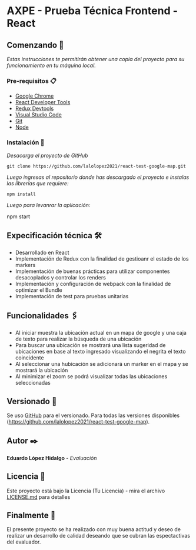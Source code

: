 # AXPE - Prueba Técnica Frontend - React 


## Comenzando 🚀

_Estas instrucciones te permitirán obtener una copia del proyecto para su funcionamiento en tu máquina local._

### Pre-requisitos 📋


* [Google Chrome](https://www.google.com/chrome/)
* [React Developer Tools](https://chrome.google.com/webstore/detail/react-developer-tools/fmkadmapgofadopljbjfkapdkoienihi?hl=es&authuser=1)
* [Redux Devtools](https://chrome.google.com/webstore/detail/redux-devtools/lmhkpmbekcpmknklioeibfkpmmfibljd?hl=es)
* [Visual Studio Code](https://code.visualstudio.com/)
* [Git](https://git-scm.com/)
* [Node](https://nodejs.org/es/)



### Instalación 🔧

_Desacarga el proyecto de GitHub_


```
git clone https://github.com/lalolopez2021/react-test-google-map.git
```

_Luego ingresas al repositorio donde has descargado el proyecto e instalas las librerías que requiere:_

```
npm install
```

_Luego para levanrar la aplicación:_

npm start


## Expecificación técnica 🛠️

* Desarrollado en React
* Implementación de Redux con la finalidad de gestioanr el estado de los markers
* Implementación de buenas prácticas para utilizar componentes desacoplados y controlar los renders
* Implementación y configuración de webpack con la finalidad de optimizar el Bundle
* Implementación de test para pruebas unitarias


## Funcionalidades 🖇️

* Al iniciar muestra la ubicación actual en un mapa de google y una caja de texto para realizar la búsqueda de una ubicación
* Para buscar una ubicación se mostrará una lista sugeridad de ubicaciones en base al texto ingresado visualizando el negrita el texto coincidente
* Al seleccionar una hubicación se adicionará un marker en el mapa y se mostrará la ubicación
* Al minimizar el zoom se podrá visualizar todas las ubicaciones seleccionadas


## Versionado 📌

Se uso [GitHub](https://github.com/) para el versionado. Para todas las versiones disponibles (https://github.com/lalolopez2021/react-test-google-map).

## Autor ✒️

**Eduardo López Hidalgo** - *Evaluación*

## Licencia 📄

Este proyecto está bajo la Licencia (Tu Licencia) - mira el archivo [LICENSE.md](LICENSE.md) para detalles

## Finalmente 🎁

El presente proyecto se ha realizado con muy buena actitud y deseo de realizar un desarrollo de calidad deseando que se cubran las espectactivas del evaluador.
